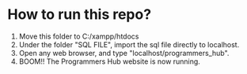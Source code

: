 <h1>How to run this repo?</h1>

<ol>
  
  <li>Move this folder to C:/xampp/htdocs</li>
  <li>Under the folder "SQL FILE", import the sql file directly to localhost.</li>
  <!--<li>Unzip the zip file ".htaccess" and place the .htaccess file directly to the "programmers_hub" folder.</li>-->
  <li>Open any web browser, and type "localhost/programmers_hub".</li>
  <li>BOOM!! The Programmers Hub website is now running.</li>
  
</ol>
